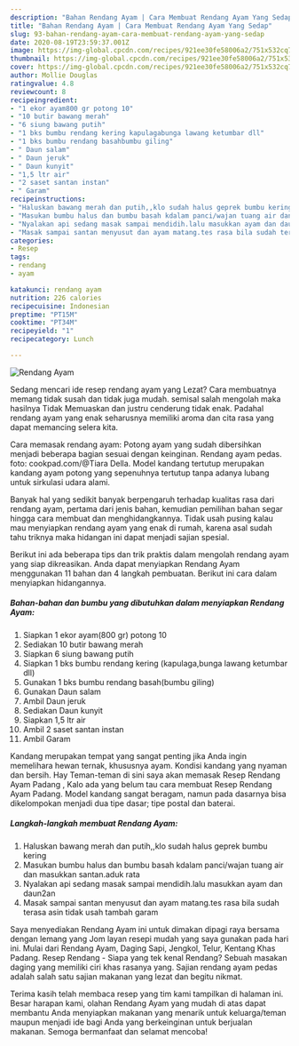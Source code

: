 ```yaml
---
description: "Bahan Rendang Ayam | Cara Membuat Rendang Ayam Yang Sedap"
title: "Bahan Rendang Ayam | Cara Membuat Rendang Ayam Yang Sedap"
slug: 93-bahan-rendang-ayam-cara-membuat-rendang-ayam-yang-sedap
date: 2020-08-19T23:59:37.001Z
image: https://img-global.cpcdn.com/recipes/921ee30fe58006a2/751x532cq70/rendang-ayam-foto-resep-utama.jpg
thumbnail: https://img-global.cpcdn.com/recipes/921ee30fe58006a2/751x532cq70/rendang-ayam-foto-resep-utama.jpg
cover: https://img-global.cpcdn.com/recipes/921ee30fe58006a2/751x532cq70/rendang-ayam-foto-resep-utama.jpg
author: Mollie Douglas
ratingvalue: 4.8
reviewcount: 8
recipeingredient:
- "1 ekor ayam800 gr potong 10"
- "10 butir bawang merah"
- "6 siung bawang putih"
- "1 bks bumbu rendang kering kapulagabunga lawang ketumbar dll"
- "1 bks bumbu rendang basahbumbu giling"
- " Daun salam"
- " Daun jeruk"
- " Daun kunyit"
- "1,5 ltr air"
- "2 saset santan instan"
- " Garam"
recipeinstructions:
- "Haluskan bawang merah dan putih,,klo sudah halus geprek bumbu kering"
- "Masukan bumbu halus dan bumbu basah kdalam panci/wajan tuang air dan masukkan santan.aduk rata"
- "Nyalakan api sedang masak sampai mendidih.lalu masukkan ayam dan daun2an"
- "Masak sampai santan menyusut dan ayam matang.tes rasa bila sudah terasa asin tidak usah tambah garam"
categories:
- Resep
tags:
- rendang
- ayam

katakunci: rendang ayam 
nutrition: 226 calories
recipecuisine: Indonesian
preptime: "PT15M"
cooktime: "PT34M"
recipeyield: "1"
recipecategory: Lunch

---
```



![Rendang Ayam](https://img-global.cpcdn.com/recipes/921ee30fe58006a2/751x532cq70/rendang-ayam-foto-resep-utama.jpg)

Sedang mencari ide resep rendang ayam yang Lezat? Cara membuatnya memang tidak susah dan tidak juga mudah. semisal salah mengolah maka hasilnya Tidak Memuaskan dan justru cenderung tidak enak. Padahal rendang ayam yang enak seharusnya memiliki aroma dan cita rasa yang dapat memancing selera kita.

Cara memasak rendang ayam: Potong ayam yang sudah dibersihkan menjadi beberapa bagian sesuai dengan keinginan. Rendang ayam pedas. foto: cookpad.com/@Tiara Della. Model kandang tertutup merupakan kandang ayam potong yang sepenuhnya tertutup tanpa adanya lubang untuk sirkulasi udara alami.

Banyak hal yang sedikit banyak berpengaruh terhadap kualitas rasa dari rendang ayam, pertama dari jenis bahan, kemudian pemilihan bahan segar hingga cara membuat dan menghidangkannya. Tidak usah pusing kalau mau menyiapkan rendang ayam yang enak di rumah, karena asal sudah tahu triknya maka hidangan ini dapat menjadi sajian spesial.


Berikut ini ada beberapa tips dan trik praktis dalam mengolah rendang ayam yang siap dikreasikan. Anda dapat menyiapkan Rendang Ayam menggunakan 11 bahan dan 4 langkah pembuatan. Berikut ini cara dalam menyiapkan hidangannya.

<!--inarticleads1-->

##### Bahan-bahan dan bumbu yang dibutuhkan dalam menyiapkan Rendang Ayam:

1. Siapkan 1 ekor ayam(800 gr) potong 10
1. Sediakan 10 butir bawang merah
1. Siapkan 6 siung bawang putih
1. Siapkan 1 bks bumbu rendang kering (kapulaga,bunga lawang ketumbar dll)
1. Gunakan 1 bks bumbu rendang basah(bumbu giling)
1. Gunakan  Daun salam
1. Ambil  Daun jeruk
1. Sediakan  Daun kunyit
1. Siapkan 1,5 ltr air
1. Ambil 2 saset santan instan
1. Ambil  Garam


Kandang merupakan tempat yang sangat penting jika Anda ingin memelihara hewan ternak, khususnya ayam. Kondisi kandang yang nyaman dan bersih. Hay Teman-teman di sini saya akan memasak Resep Rendang Ayam Padang , Kalo ada yang belum tau cara membuat Resep Rendang Ayam Padang. Model kandang sangat beragam, namun pada dasarnya bisa dikelompokan menjadi dua tipe dasar; tipe postal dan baterai. 

<!--inarticleads2-->

##### Langkah-langkah membuat Rendang Ayam:

1. Haluskan bawang merah dan putih,,klo sudah halus geprek bumbu kering
1. Masukan bumbu halus dan bumbu basah kdalam panci/wajan tuang air dan masukkan santan.aduk rata
1. Nyalakan api sedang masak sampai mendidih.lalu masukkan ayam dan daun2an
1. Masak sampai santan menyusut dan ayam matang.tes rasa bila sudah terasa asin tidak usah tambah garam


Saya menyediakan Rendang Ayam ini untuk dimakan dipagi raya bersama dengan lemang yang Jom layan resepi mudah yang saya gunakan pada hari ini. Mulai dari Rendang Ayam, Daging Sapi, Jengkol, Telur, Kentang Khas Padang. Resep Rendang - Siapa yang tek kenal Rendang? Sebuah masakan daging yang memiliki ciri khas rasanya yang. Sajian rendang ayam pedas adalah salah satu sajian makanan yang lezat dan begitu nikmat. 

Terima kasih telah membaca resep yang tim kami tampilkan di halaman ini. Besar harapan kami, olahan Rendang Ayam yang mudah di atas dapat membantu Anda menyiapkan makanan yang menarik untuk keluarga/teman maupun menjadi ide bagi Anda yang berkeinginan untuk berjualan makanan. Semoga bermanfaat dan selamat mencoba!
